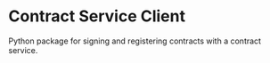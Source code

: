 # Contract Service Client

Python package for signing and registering contracts with a contract service.